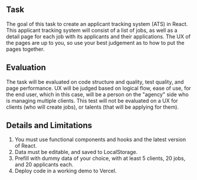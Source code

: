 ## Task

The goal of this task to create an applicant tracking system (ATS) in React. This applicant tracking system will consist of a list of jobs, as well as a detail page for each job with its applicants and their applications. The UX of the pages are up to you, so use your best judgement as to how to put the pages together.

## Evaluation

The task will be evaluated on code structure and quality, test quality, and page performance. UX will be judged based on logical flow, ease of use, for the end user, which in this case, will be a person on the "agency" side who is managing multiple clients. This test will not be evaluated on a UX for clients (who will create jobs), or talents (that will be applying for them).

## Details and Limitations

1. You must use functional components and hooks and the latest version of React.
1. Data must be editable, and saved to LocalStorage.
1. Prefill with dummy data of your choice, with at least 5 clients, 20 jobs, and 20 applicants each.
1. Deploy code in a working demo to Vercel. 
